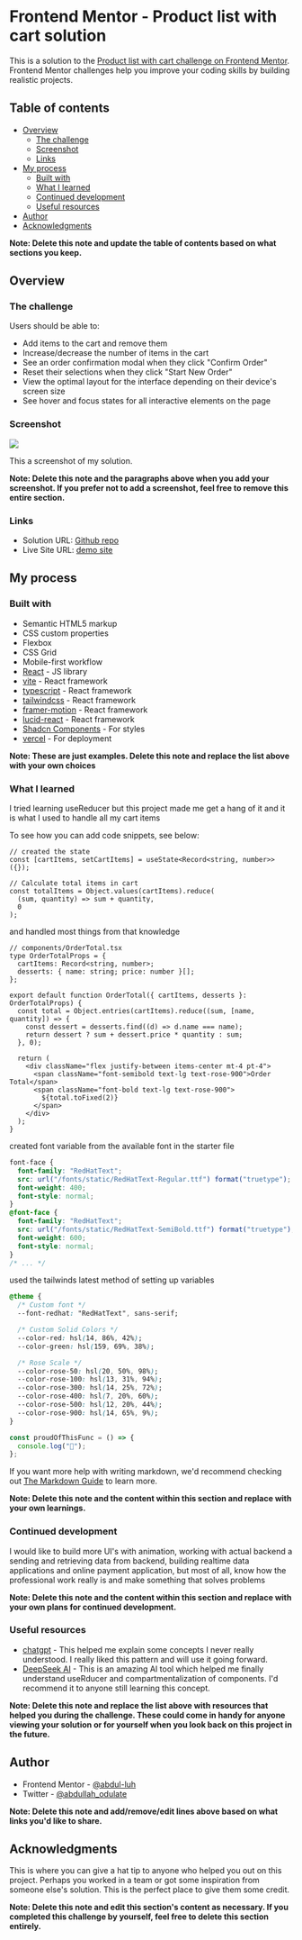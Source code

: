# Frontend Mentor - Product list with cart solution

This is a solution to the [Product list with cart challenge on Frontend Mentor](https://www.frontendmentor.io/challenges/product-list-with-cart-5MmqLVAp_d). Frontend Mentor challenges help you improve your coding skills by building realistic projects.

## Table of contents

- [Overview](#overview)
  - [The challenge](#the-challenge)
  - [Screenshot](#screenshot)
  - [Links](#links)
- [My process](#my-process)
  - [Built with](#built-with)
  - [What I learned](#what-i-learned)
  - [Continued development](#continued-development)
  - [Useful resources](#useful-resources)
- [Author](#author)
- [Acknowledgments](#acknowledgments)

**Note: Delete this note and update the table of contents based on what sections you keep.**

## Overview

### The challenge

Users should be able to:

- Add items to the cart and remove them
- Increase/decrease the number of items in the cart
- See an order confirmation modal when they click "Confirm Order"
- Reset their selections when they click "Start New Order"
- View the optimal layout for the interface depending on their device's screen size
- See hover and focus states for all interactive elements on the page

### Screenshot

![](./screenshot.jpg)

This a screenshot of my solution.

**Note: Delete this note and the paragraphs above when you add your screenshot. If you prefer not to add a screenshot, feel free to remove this entire section.**

### Links

- Solution URL: [Github repo](https://github.com/Abdul-luh/product-list-with-cart-main)
- Live Site URL: [demo site](https://product-list-with-cart-main-indol.vercel.app/)

## My process

### Built with

- Semantic HTML5 markup
- CSS custom properties
- Flexbox
- CSS Grid
- Mobile-first workflow
- [React](https://reactjs.org/) - JS library
- [vite](https://nextjs.org/) - React framework
- [typescript](https://nextjs.org/) - React framework
- [tailwindcss](https://tailwindcss.com/) - React framework
- [framer-motion](https://nextjs.org/) - React framework
- [lucid-react](https://nextjs.org/) - React framework
- [Shadcn Components](https://ui.shadcn.com/) - For styles
- [vercel](https://vercel.com/) - For deployment

**Note: These are just examples. Delete this note and replace the list above with your own choices**

### What I learned

I tried learning useReducer but this project made me get a hang of it and it is what I used to handle all my cart items

To see how you can add code snippets, see below:

```tsx
// created the state
const [cartItems, setCartItems] = useState<Record<string, number>>({});
```

```tsx
// Calculate total items in cart
const totalItems = Object.values(cartItems).reduce(
  (sum, quantity) => sum + quantity,
  0
);
```

and handled most things from that knowledge

```tsx
// components/OrderTotal.tsx
type OrderTotalProps = {
  cartItems: Record<string, number>;
  desserts: { name: string; price: number }[];
};

export default function OrderTotal({ cartItems, desserts }: OrderTotalProps) {
  const total = Object.entries(cartItems).reduce((sum, [name, quantity]) => {
    const dessert = desserts.find((d) => d.name === name);
    return dessert ? sum + dessert.price * quantity : sum;
  }, 0);

  return (
    <div className="flex justify-between items-center mt-4 pt-4">
      <span className="font-semibold text-lg text-rose-900">Order Total</span>
      <span className="font-bold text-lg text-rose-900">
        ${total.toFixed(2)}
      </span>
    </div>
  );
}
```

created font variable from the available font in the starter file

```css
font-face {
  font-family: "RedHatText";
  src: url("/fonts/static/RedHatText-Regular.ttf") format("truetype");
  font-weight: 400;
  font-style: normal;
}
@font-face {
  font-family: "RedHatText";
  src: url("/fonts/static/RedHatText-SemiBold.ttf") format("truetype");
  font-weight: 600;
  font-style: normal;
}
/* ... */
```

used the tailwinds latest method of setting up variables

```css
@theme {
  /* Custom font */
  --font-redhat: "RedHatText", sans-serif;

  /* Custom Solid Colors */
  --color-red: hsl(14, 86%, 42%);
  --color-green: hsl(159, 69%, 38%);

  /* Rose Scale */
  --color-rose-50: hsl(20, 50%, 98%);
  --color-rose-100: hsl(13, 31%, 94%);
  --color-rose-300: hsl(14, 25%, 72%);
  --color-rose-400: hsl(7, 20%, 60%);
  --color-rose-500: hsl(12, 20%, 44%);
  --color-rose-900: hsl(14, 65%, 9%);
}
```

```js
const proudOfThisFunc = () => {
  console.log("🎉");
};
```

If you want more help with writing markdown, we'd recommend checking out [The Markdown Guide](https://www.markdownguide.org/) to learn more.

**Note: Delete this note and the content within this section and replace with your own learnings.**

### Continued development

I would like to build more UI's with animation, working with actual backend a sending and retrieving data from backend, building realtime data applications and online payment application, but most of all, know how the professional work really is and make something that solves problems

**Note: Delete this note and the content within this section and replace with your own plans for continued development.**

### Useful resources

- [chatgpt](https://chatgpt.com/) - This helped me explain some concepts I never really understood. I really liked this pattern and will use it going forward.
- [DeepSeek AI](https://chat.deepseek.com/) - This is an amazing AI tool which helped me finally understand useRducer and compartmentalization of components. I'd recommend it to anyone still learning this concept.

**Note: Delete this note and replace the list above with resources that helped you during the challenge. These could come in handy for anyone viewing your solution or for yourself when you look back on this project in the future.**

## Author

- Frontend Mentor - [@abdul-luh](https://www.frontendmentor.io/profile/abdul-luh)
- Twitter - [@abdullah_odulate](https://www.twitter.com/@_abdullah_odulate)

**Note: Delete this note and add/remove/edit lines above based on what links you'd like to share.**

## Acknowledgments

This is where you can give a hat tip to anyone who helped you out on this project. Perhaps you worked in a team or got some inspiration from someone else's solution. This is the perfect place to give them some credit.

**Note: Delete this note and edit this section's content as necessary. If you completed this challenge by yourself, feel free to delete this section entirely.**
